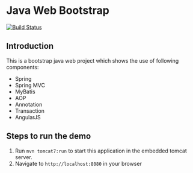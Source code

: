 # Java Web Bootstrap
[![Build Status](https://travis-ci.org/nobodyiam/java-web-bootstrap.svg?branch=master)](https://travis-ci.org/nobodyiam/java-web-bootstrap)

## Introduction

This is a bootstrap java web project which shows the use of following components:

* Spring
* Spring MVC
* MyBatis
* AOP
* Annotation
* Transaction
* AngularJS


## Steps to run the demo

1. Run `mvn tomcat7:run` to start this application in the embedded tomcat server.
2. Navigate to `http://localhost:8080` in your browser

